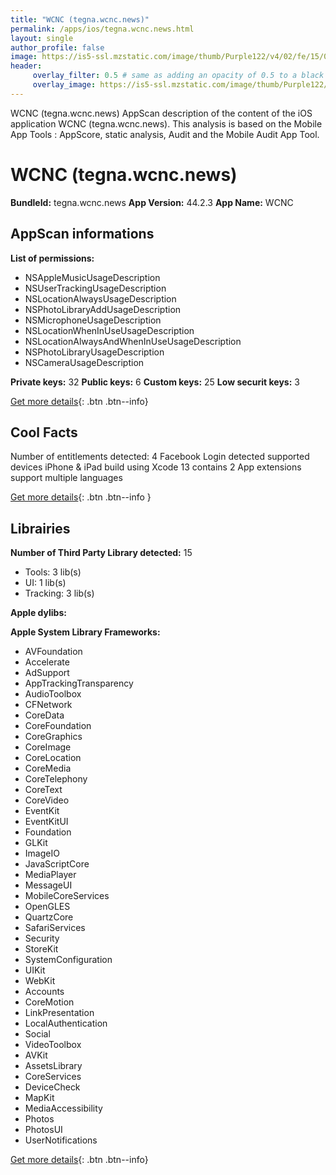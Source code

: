 ```yaml
---
title: "WCNC (tegna.wcnc.news)"
permalink: /apps/ios/tegna.wcnc.news.html
layout: single
author_profile: false
image: https://is5-ssl.mzstatic.com/image/thumb/Purple122/v4/02/fe/15/02fe15b4-a1b9-fd1c-8637-b24c66307f70/AppIcon-1x_U007emarketing-0-4-85-220.png/512x512bb.jpg
header: 
     overlay_filter: 0.5 # same as adding an opacity of 0.5 to a black background
     overlay_image: https://is5-ssl.mzstatic.com/image/thumb/Purple122/v4/02/fe/15/02fe15b4-a1b9-fd1c-8637-b24c66307f70/AppIcon-1x_U007emarketing-0-4-85-220.png/512x512bb.jpg
---
```

WCNC (tegna.wcnc.news) AppScan description of the content of the iOS application WCNC (tegna.wcnc.news). This analysis is based on the Mobile App Tools : AppScore, static analysis, Audit and the Mobile Audit App Tool.

# WCNC (tegna.wcnc.news)

**BundleId:** tegna.wcnc.news
**App Version:** 44.2.3
**App Name:** WCNC


## AppScan informations 

**List of permissions:** 
- NSAppleMusicUsageDescription
- NSUserTrackingUsageDescription
- NSLocationAlwaysUsageDescription
- NSPhotoLibraryAddUsageDescription
- NSMicrophoneUsageDescription
- NSLocationWhenInUseUsageDescription
- NSLocationAlwaysAndWhenInUseUsageDescription
- NSPhotoLibraryUsageDescription
- NSCameraUsageDescription
  
  
**Private keys:** 32
**Public keys:** 6
**Custom keys:** 25
**Low securit keys:** 3
  
[Get more details](/pricing.html){: .btn .btn--info}

## Cool Facts

Number of entitlements detected: 4
Facebook Login detected
supported devices iPhone & iPad
build using Xcode 13
contains 2 App extensions
support multiple languages
  
[Get more details](/pricing.html){: .btn .btn--info }

## Librairies 
**Number of Third Party Library detected:** 15
- Tools: 3 lib(s)
- UI: 1 lib(s)
- Tracking: 3 lib(s)


**Apple dylibs:**


**Apple System Library Frameworks:**
- AVFoundation
- Accelerate
- AdSupport
- AppTrackingTransparency
- AudioToolbox
- CFNetwork
- CoreData
- CoreFoundation
- CoreGraphics
- CoreImage
- CoreLocation
- CoreMedia
- CoreTelephony
- CoreText
- CoreVideo
- EventKit
- EventKitUI
- Foundation
- GLKit
- ImageIO
- JavaScriptCore
- MediaPlayer
- MessageUI
- MobileCoreServices
- OpenGLES
- QuartzCore
- SafariServices
- Security
- StoreKit
- SystemConfiguration
- UIKit
- WebKit
- Accounts
- CoreMotion
- LinkPresentation
- LocalAuthentication
- Social
- VideoToolbox
- AVKit
- AssetsLibrary
- CoreServices
- DeviceCheck
- MapKit
- MediaAccessibility
- Photos
- PhotosUI
- UserNotifications


  
[Get more details](/pricing.html){: .btn .btn--info}

